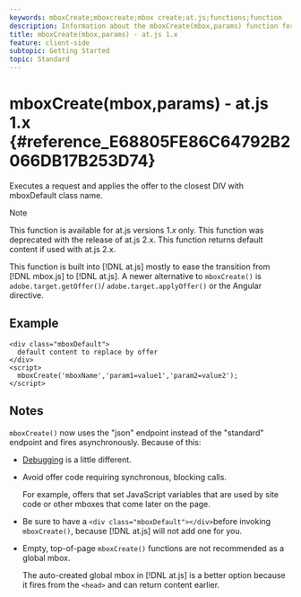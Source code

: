 ```yaml
---
keywords: mboxCreate;mboxcreate;mbox create;at.js;functions;function
description: Information about the mboxCreate(mbox,params) function for the Adobe Target at.js JavaScript library.
title: mboxCreate(mbox,params) - at.js 1.x
feature: client-side
subtopic: Getting Started
topic: Standard
---
```


# mboxCreate(mbox,params) - at.js 1.x {#reference_E68805FE86C64792B2066DB17B253D74}

Executes a request and applies the offer to the closest DIV with mboxDefault class name.

>[!NOTE]
>
>This function is available for at.js versions 1.*x* only. This function was deprecated with the release of at.js 2.x. This function returns default content if used with at.js 2.x.

This function is built into [!DNL at.js] mostly to ease the transition from [!DNL mbox.js] to [!DNL at.js]. A newer alternative to `mboxCreate()` is `adobe.target.getOffer()`/ `adobe.target.applyOffer()` or the Angular directive.

## Example

```
<div class="mboxDefault"> 
  default content to replace by offer 
</div> 
<script> 
  mboxCreate('mboxName','param1=value1','param2=value2'); 
</script>
```

## Notes

`mboxCreate()` now uses the "json" endpoint instead of the "standard" endpoint and fires asynchronously. Because of this:

* [Debugging](../../c-implementing-target/c-implementing-target-for-client-side-web/c-target-debugging-atjs/target-debugging-atjs.md#concept_CAE591DA8C404C22917584ECD4F7494F) is a little different. 
* Avoid offer code requiring synchronous, blocking calls.

  For example, offers that set JavaScript variables that are used by site code or other mboxes that come later on the page.
  
* Be sure to have a `<div class="mboxDefault"></div>`before invoking `mboxCreate()`, because [!DNL at.js] will not add one for you. 

* Empty, top-of-page `mboxCreate()` functions are not recommended as a global mbox.

  The auto-created global mbox in [!DNL at.js] is a better option because it fires from the `<head>` and can return content earlier.